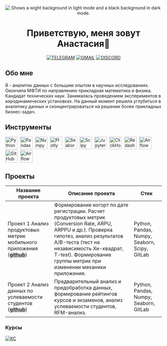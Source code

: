 


<div align="center">
	
<picture>
 <source media="(prefers-color-scheme: dark)" srcset="https://img.freepik.com/premium-photo/background-with-swirling-dots-and-lines-and-a-white-abstract-wave-generative-ai_449480-1079.jpg">
 <source media="(prefers-color-scheme: light)" srcset="https://art.kartinkof.club/uploads/posts/2023-07/thumbs/1688919401_art-kartinkof-club-p-zvukovie-volni-art-3.jpg">
 <img alt="Shows a wight background in light mode and a black background in dark mode." src="https://art.kartinkof.club/uploads/posts/2023-07/thumbs/1688919411_art-kartinkof-club-p-zvukovie-volni-art-42.jpg">
</picture>
	
# Приветствую, меня зовут Анастасия👋

  
[![TELEGRAM](https://img.shields.io/badge/TELEGRAM-0b0038??style=flat-square&logo=telegram)](https://t.me/AnastasiiaW)
[![GMAIL](https://img.shields.io/badge/-GMAIL-0b0038??style=flat-square&logo=gmail&logoColor=white)](mailto:a.volkova.mipt@gmail.com)
[![DISCORD](https://img.shields.io/badge/DISCORD-0b0038??style=flat-square&logo=DISCORD)](https://discordapp.com/users/ann_nimfa/)

</div>

## Обо мне
Я - аналитик данных с большим опытом в научных исследованиях. Окончила МФТИ по направлению прикладная математика и физика. Кандидат технических наук. Занималась проведением экспериментов в аэродинамических установках. На данный момент решила углубиться в аналитику данных и сконцентрироваться на решении более прикладных бизнес-задач.

## Инструменты 

<div>
  <img src="https://img.shields.io/badge/python-white?logo=python&style=for-the-badge" title="Python" alt="Python" height="40"/>&nbsp;
  <img src="https://img.shields.io/badge/pandas-white?logo=pandas&logoColor=blue&style=for-the-badge" title="Pandas" alt="Pandas" height="40"/>&nbsp;
  <img src="https://img.shields.io/badge/numpy-white?logo=numpy&logoColor=blue&style=for-the-badge" title="Numpy" alt="Numpy" height="40"/>&nbsp;
  <img src="https://img.shields.io/badge/plotly-white?logo=plotly&logoColor=blue&style=for-the-badge" title="Plotly" alt="Plotly" height="40"/>&nbsp;
  <img src="https://img.shields.io/badge/Seaborn-white?logo=Seaborn&logoColor=black&style=for-the-badge" title="Seaborn" alt="Seaborn" height="40"/>&nbsp;	
  <img src="https://img.shields.io/badge/Scipy-white?logo=Scipy&logoColor=black&style=for-the-badge" title="Scipy" alt="Scipy" height="40"/>&nbsp;
  <img src="https://img.shields.io/badge/Jupyter_notebook-white?logo=Jupyter&style=for-the-badge" title="Jupyter" alt="Jupyter" height="40"/>&nbsp;
  <img src="https://img.shields.io/badge/Clickhouse-white?logo=Clickhouse&style=for-the-badge" title="ClickHouse" alt="ClickHouse" height="40"/>&nbsp;
  <img src="https://img.shields.io/badge/redash-white?logo=redash&logoColor=black&style=for-the-badge" title="Redash" alt="Redash" height="40"/>&nbsp;
  <img src="https://img.shields.io/badge/Tableau-white?logo=Tableau&s&logoColor=yellow&style=for-the-badge" title="Airflow" alt="Airflow" height="40"/>&nbsp;
  <img src="https://img.shields.io/badge/github-white?logo=github&logoColor=black&style=for-the-badge" title="GitHub" alt="GitHub" height="40"/>&nbsp;
  <img src="https://img.shields.io/badge/Airflow-white?logo=Airflow&style=for-the-badge" title="Airflow" alt="Airflow" height="40"/>&nbsp;
  
  
</div> 

## Проекты 

|Название проекта| Описание проекта| Стек|
|----------------|-----------------|-----|
|Проект 1  Анализ продуктовых метрик мобильного приложения  (__[github](https://github.com/AnnWolfff/Project_1_mobile_game_app)__)|Формирование когорт по дате регистрации. Расчет продуктовых метрик (Conversion Rate, ARPU, ARPPU и др.). Проверка гипотез, анализ результатов А/B-теста (тест на независимость Хи-квадрат, T-test). Формирование группы метрик при изменении механики приложения.|Python, Pandas, Numpy, Seaborn, Scipy, GitLab|
|Проект 2 Анализ данных по успеваемости студентов  (__[github](https://github.com/AnnWolfff/e-learning_project)__)|Предварительный анализ и предобработка данных, формирование рейтингов курсов и экзаменов, анализ успеваемости студентов, RFM-анализ.|Python, Pandas, Numpy, Seaborn, GitLab|

### Курсы
[![KC](https://img.shields.io/badge/Karpov.courses-Аналитик_данных-red)](https://lab.karpov.courses/certificate/4d8df27a-b8bc-42a3-b671-12ea4ab66d7d/)<br>

<!--
**AnnWolfff/AnnWolfff** is a ✨ _special_ ✨ repository because its `README.md` (this file) appears on your GitHub profile.

Here are some ideas to get you started:

- 🔭 I’m currently working on ...
- 🌱 I’m currently learning ...
- 👯 I’m looking to collaborate on ...
- 🤔 I’m looking for help with ...
- 💬 Ask me about ...
- 📫 How to reach me: ...
- 😄 Pronouns: ...
- ⚡ Fun fact: ...
-->
